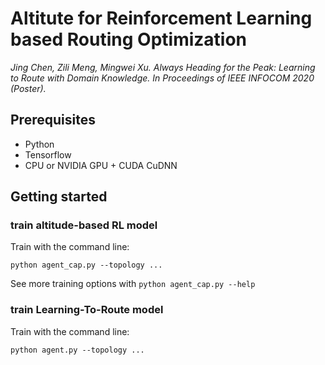 # Altitute for Reinforcement Learning based Routing Optimization

*Jing Chen, Zili Meng, Mingwei Xu. Always Heading for the Peak: Learning to Route with Domain Knowledge. In Proceedings of IEEE INFOCOM 2020 (Poster).*

## Prerequisites
- Python
- Tensorflow
- CPU or NVIDIA GPU + CUDA CuDNN

## Getting started
### train altitude-based RL model

Train with the command line:
```
python agent_cap.py --topology ...
```

See more training options with `python agent_cap.py --help`

### train Learning-To-Route model

Train with the command line:
```
python agent.py --topology ...
```

